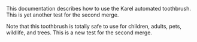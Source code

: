 
This documentation describes how to use the Karel automated toothbrush. This is yet another test for the second merge.

Note that this toothbrush is totally safe to use for children,
adults, pets, wildlife, and trees. This is a new test for the second merge.

